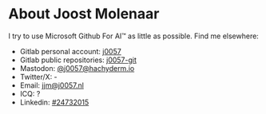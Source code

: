 # About Joost Molenaar

I try to use Microsoft Github For AI™ as little as possible. Find me elsewhere:

- Gitlab personal account: [j0057](https://gitlab.com/j0057)
- Gitlab public repositories: [j0057-git](https://gitlab.com/j0057-git)
- Mastodon: [@j0057@hachyderm.io](https://hachyderm.io/j0057)
- Twitter/X: -
- Email: [jjm@j0057.nl](mailto:jjm@j0057.nl)
- ICQ: ?
- Linkedin: [#24732015](https://www.linkedin.com/in/joost-molenaar-24732015/)

